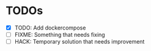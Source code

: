 # TODOs

- [x] TODO: Add dockercompose
- [ ] FIXME: Something that needs fixing
- [ ] HACK: Temporary solution that needs improvement